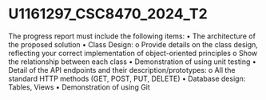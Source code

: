 # U1161297_CSC8470_2024_T2
The progress report must include the following items:
• The architecture of the proposed solution
• Class Design:
    o Provide details on the class design, reflecting your correct implementation
      of object-oriented principles
    o Show the relationship between each class
• Demonstration of using unit testing
• Detail of the API endpoints and their description/prototypes:
    o All the standard HTTP methods (GET, POST, PUT, DELETE)
• Database design: Tables, Views
• Demonstration of using Git

